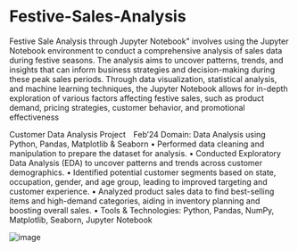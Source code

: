 # Festive-Sales-Analysis
Festive Sale Analysis through Jupyter Notebook" involves using the Jupyter Notebook environment to conduct a comprehensive analysis of sales data during festive seasons. The analysis aims to uncover patterns, trends, and insights that can inform business strategies and decision-making during these peak sales periods. Through data visualization, statistical analysis, and machine learning techniques, the Jupyter Notebook allows for in-depth exploration of various factors affecting festive sales, such as product demand, pricing strategies, customer behavior, and promotional effectiveness

Customer Data Analysis Project Feb’24
Domain: Data Analysis using Python, Pandas, Matplotlib & Seaborn
• Performed data cleaning and manipulation to prepare the dataset for analysis.
• Conducted Exploratory Data Analysis (EDA) to uncover patterns and trends across customer demographics.
• Identified potential customer segments based on state, occupation, gender, and age group, leading to improved targeting and customer experience.
• Analyzed product sales data to find best-selling items and high-demand categories, aiding in inventory planning and boosting overall sales.
• Tools & Technologies: Python, Pandas, NumPy, Matplotlib, Seaborn, Jupyter Notebook

![image](https://github.com/mahsank111/Festive-Sales-Analysis/assets/97978224/0dbba5a5-de75-4004-a935-81dc1cd1f60b)

